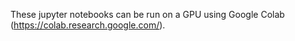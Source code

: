 These jupyter notebooks can be run on a GPU using Google Colab (https://colab.research.google.com/).
